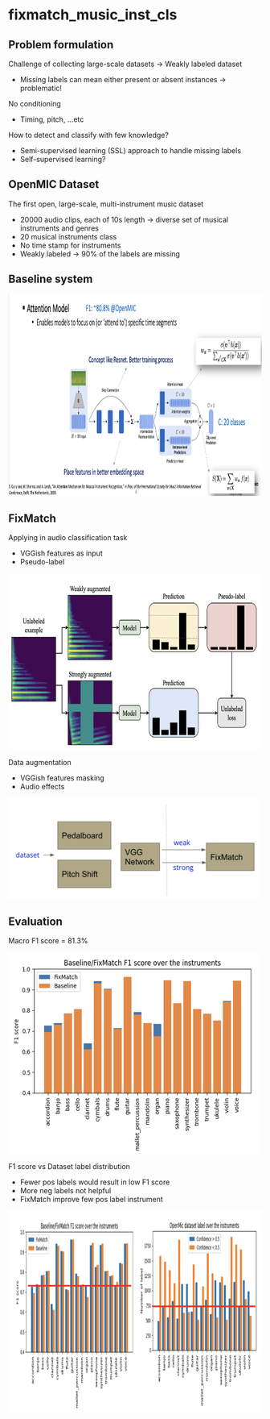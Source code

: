 # fixmatch_music_inst_cls

## Problem formulation

Challenge of collecting large-scale datasets  -> Weakly labeled dataset
- Missing labels can mean either present or absent instances  -> problematic!

No conditioning
- Timing, pitch, ...etc

How to detect and classify with few knowledge?​
- Semi-supervised learning (SSL) approach to handle missing labels​
- Self-supervised learning?

## OpenMIC Dataset

The first open, large-scale, multi-instrument music dataset
- 20000 audio clips, each of 10s length -> diverse set of musical instruments and genres
- 20 musical instruments class
- No time stamp for instruments
- Weakly labeled -> 90% of the labels are missing

## Baseline system


<img src="https://github.com/hchen605/fixmatch_music_inst_cls/blob/master/fig/bs.png" width="6000" height="400" />

## FixMatch

Applying in audio classification task
- VGGish features as input
- Pseudo-label

<img src="https://github.com/hchen605/fixmatch_music_inst_cls/blob/master/fig/fix_2.png" width="2000" height="350" />

Data augmentation
- VGGish features masking
- Audio effects

<img src="https://github.com/hchen605/fixmatch_music_inst_cls/blob/master/fig/data_aug.png" width="500" height="200" />


## Evaluation

Macro F1 score = 81.3% 

<img src="https://github.com/hchen605/fixmatch_music_inst_cls/blob/master/fig/f1.png" width="500" height="400" />

F1 score vs Dataset label distribution
- Fewer pos labels would result in low F1 score
- More neg labels not helpful
- FixMatch improve few pos label instrument

<img src="https://github.com/hchen605/fixmatch_music_inst_cls/blob/master/fig/f1_data.png" width="1100" height="400" />
